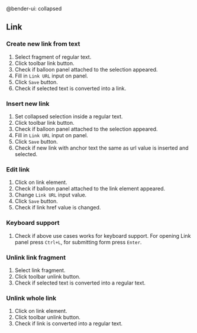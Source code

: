 @bender-ui: collapsed

## Link

### Create new link from text

1. Select fragment of regular text.
2. Click toolbar link button.
3. Check if balloon panel attached to the selection appeared.
4. Fill in `Link URL` input on panel.
5. Click `Save` button.
6. Check if selected text is converted into a link.

### Insert new link

1. Set collapsed selection inside a regular text.
2. Click toolbar link button.
3. Check if balloon panel attached to the selection appeared.
4. Fill in `Link URL` input on panel.
5. Click `Save` button.
6. Check if new link with anchor text the same as url value is inserted and selected.

### Edit link

1. Click on link element.
2. Check if balloon panel attached to the link element appeared.
3. Change `Link URL` input value.
4. Click `Save` button.
5. Check if link href value is changed.

### Keyboard support

1. Check if above use cases works for keyboard support. For opening Link panel press `Ctrl+L`, for submitting form press `Enter`.

### Unlink link fragment

1. Select link fragment.
2. Click toolbar unlink button.
3. Check if selected text is converted into a regular text.

### Unlink whole link

1. Click on link element.
2. Click toolbar unlink button.
3. Check if link is converted into a regular text.
